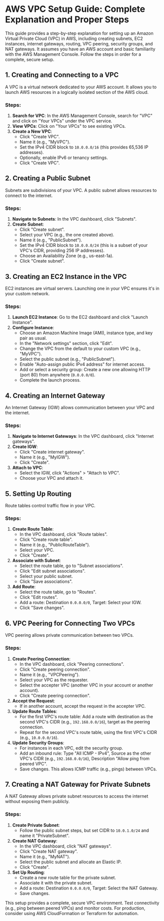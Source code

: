 # AWS VPC Setup Guide: Complete Explanation and Proper Steps

This guide provides a step-by-step explanation for setting up an Amazon Virtual Private Cloud (VPC) in AWS, including creating subnets, EC2 instances, internet gateways, routing, VPC peering, security groups, and NAT gateways. It assumes you have an AWS account and basic familiarity with the AWS Management Console. Follow the steps in order for a complete, secure setup.

## 1. Creating and Connecting to a VPC

A VPC is a virtual network dedicated to your AWS account. It allows you to launch AWS resources in a logically isolated section of the AWS cloud.

### Steps:

1. **Search for VPC**: In the AWS Management Console, search for "VPC" and click on "Your VPCs" under the VPC service.
2. **View VPCs**: Click on "Your VPCs" to see existing VPCs.
3. **Create a New VPC**:
   - Click "Create VPC".
   - Name it (e.g., "MyVPC").
   - Set the IPv4 CIDR block to `10.0.0.0/16` (this provides 65,536 IP addresses).
   - Optionally, enable IPv6 or tenancy settings.
   - Click "Create VPC".

## 2. Creating a Public Subnet

Subnets are subdivisions of your VPC. A public subnet allows resources to connect to the internet.

### Steps:

1. **Navigate to Subnets**: In the VPC dashboard, click "Subnets".
2. **Create Subnet**:
   - Click "Create subnet".
   - Select your VPC (e.g., the one created above).
   - Name it (e.g., "PublicSubnet").
   - Set the IPv4 CIDR block to `10.0.0.0/24` (this is a subset of your VPC's CIDR, providing 256 IP addresses).
   - Choose an Availability Zone (e.g., us-east-1a).
   - Click "Create subnet".

## 3. Creating an EC2 Instance in the VPC

EC2 instances are virtual servers. Launching one in your VPC ensures it's in your custom network.

### Steps:

1. **Launch EC2 Instance**: Go to the EC2 dashboard and click "Launch Instance".
2. **Configure Instance**:
   - Choose an Amazon Machine Image (AMI), instance type, and key pair as usual.
   - In the "Network settings" section, click "Edit".
   - Change the VPC from the default to your custom VPC (e.g., "MyVPC").
   - Select the public subnet (e.g., "PublicSubnet").
   - Enable "Auto-assign public IPv4 address" for internet access.
   - Add or select a security group: Create a new one allowing HTTP (port 80) from anywhere (`0.0.0.0/0`).
   - Complete the launch process.

## 4. Creating an Internet Gateway

An Internet Gateway (IGW) allows communication between your VPC and the internet.

### Steps:

1. **Navigate to Internet Gateways**: In the VPC dashboard, click "Internet gateways".
2. **Create IGW**:
   - Click "Create internet gateway".
   - Name it (e.g., "MyIGW").
   - Click "Create".
3. **Attach to VPC**:
   - Select the IGW, click "Actions" > "Attach to VPC".
   - Choose your VPC and attach it.

## 5. Setting Up Routing

Route tables control traffic flow in your VPC.

### Steps:

1. **Create Route Table**:
   - In the VPC dashboard, click "Route tables".
   - Click "Create route table".
   - Name it (e.g., "PublicRouteTable").
   - Select your VPC.
   - Click "Create".
2. **Associate with Subnet**:
   - Select the route table, go to "Subnet associations".
   - Click "Edit subnet associations".
   - Select your public subnet.
   - Click "Save associations".
3. **Add Route**:
   - Select the route table, go to "Routes".
   - Click "Edit routes".
   - Add a route: Destination `0.0.0.0/0`, Target: Select your IGW.
   - Click "Save changes".

## 6. VPC Peering for Connecting Two VPCs

VPC peering allows private communication between two VPCs.

### Steps:

1. **Create Peering Connection**:
   - In the VPC dashboard, click "Peering connections".
   - Click "Create peering connection".
   - Name it (e.g., "VPCPeering").
   - Select your VPC as the requester.
   - Select the accepter VPC (another VPC in your account or another account).
   - Click "Create peering connection".
2. **Accept the Request**:
   - If in another account, accept the request in the accepter VPC.
3. **Update Route Tables**:
   - For the first VPC's route table: Add a route with destination as the second VPC's CIDR (e.g., `192.168.0.0/16`), target as the peering connection.
   - Repeat for the second VPC's route table, using the first VPC's CIDR (e.g., `10.0.0.0/16`).
4. **Update Security Groups**:
   - For instances in each VPC, edit the security group.
   - Add an inbound rule: Type "All ICMP - IPv4", Source as the other VPC's CIDR (e.g., `192.168.0.0/16`), Description "Allow ping from peered VPC".
   - Save changes. This allows ICMP traffic (e.g., pings) between VPCs.

## 7. Creating a NAT Gateway for Private Subnets

A NAT Gateway allows private subnet resources to access the internet without exposing them publicly.

### Steps:

1. **Create Private Subnet**:
   - Follow the public subnet steps, but set CIDR to `10.0.1.0/24` and name it "PrivateSubnet".
2. **Create NAT Gateway**:
   - In the VPC dashboard, click "NAT gateways".
   - Click "Create NAT gateway".
   - Name it (e.g., "MyNAT").
   - Select the public subnet and allocate an Elastic IP.
   - Click "Create".
3. **Set Up Routing**:
   - Create a new route table for the private subnet.
   - Associate it with the private subnet.
   - Add a route: Destination `0.0.0.0/0`, Target: Select the NAT Gateway.
   - Save changes.

This setup provides a complete, secure VPC environment. Test connectivity (e.g., ping between peered VPCs) and monitor costs. For production, consider using AWS CloudFormation or Terraform for automation.
